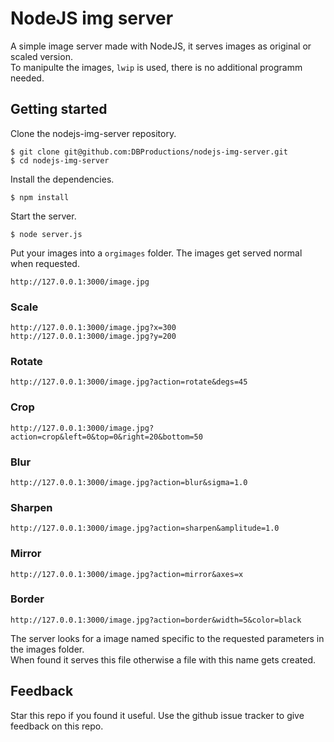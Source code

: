 # NodeJS img server

A simple image server made with NodeJS, it serves images as original or scaled version.  
To manipulte the images, `lwip` is used, there is no additional programm needed.

## Getting started

Clone the nodejs-img-server repository.

    $ git clone git@github.com:DBProductions/nodejs-img-server.git
    $ cd nodejs-img-server

Install the dependencies.

    $ npm install

Start the server.

    $ node server.js

Put your images into a `orgimages` folder.
The images get served normal when requested.

    http://127.0.0.1:3000/image.jpg

### Scale

    http://127.0.0.1:3000/image.jpg?x=300
    http://127.0.0.1:3000/image.jpg?y=200

### Rotate

    http://127.0.0.1:3000/image.jpg?action=rotate&degs=45

### Crop

    http://127.0.0.1:3000/image.jpg?action=crop&left=0&top=0&right=20&bottom=50

### Blur

    http://127.0.0.1:3000/image.jpg?action=blur&sigma=1.0

### Sharpen

    http://127.0.0.1:3000/image.jpg?action=sharpen&amplitude=1.0

### Mirror

    http://127.0.0.1:3000/image.jpg?action=mirror&axes=x

### Border
    
    http://127.0.0.1:3000/image.jpg?action=border&width=5&color=black

The server looks for a image named specific to the requested parameters in the images folder.  
When found it serves this file otherwise a file with this name gets created.

## Feedback
Star this repo if you found it useful. Use the github issue tracker to give feedback on this repo.